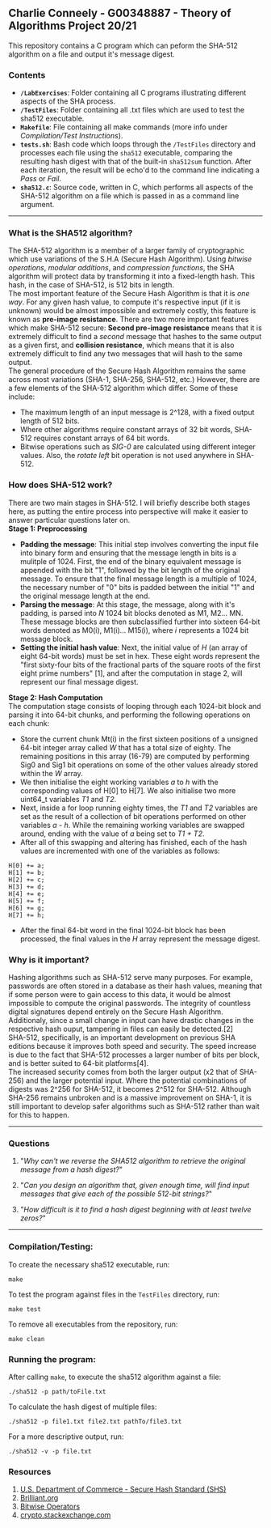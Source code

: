 ## Charlie Conneely - G00348887 - Theory of Algorithms Project 20/21
This repository contains a C program which can peform the SHA-512 algorithm on a file and output it's message digest. 
### **Contents**
- **`/LabExercises`**: Folder containing all C programs illustrating different aspects of the SHA process.
- **`/TestFiles`**: Folder containing all .txt files which are used to test the sha512 executable. 
- **`Makefile`**: File containing all make commands (more info under _Compilation/Test Instructions_).
- **`tests.sh`**: Bash code which loops through the `/TestFiles` directory and processes each file using the `sha512` executable, comparing the resulting hash digest with that of the built-in `sha512sum` function. After each iteration, the result will be echo'd to the command line indicating a _Pass_ or _Fail_.   
- **`sha512.c`**: Source code, written in C, which performs all aspects of the SHA-512 algorithm on a file which is passed in as a command line argument.  

***

### **What is the SHA512 algorithm?**
The SHA-512 algorithm is a member of a larger family of cryptographic which use variations of the S.H.A (Secure Hash Algorithm). Using _bitwise operations_, _modular additions_, and _compression functions_, the SHA algorithm will protect data by transforming it into a fixed-length hash. This hash, in the case of SHA-512, is 512 bits in length. <br>
The most important feature of the Secure Hash Algorithm is that it is _one way_. For any given hash value, to compute it's respective input (if it is unknown) would be almost impossible and extremely costly, this feature is known as **pre-image resistance**. There are two more important features which make SHA-512 secure: **Second pre-image resistance** means that it is extremely difficult to find a _second_ message that hashes to the same output as a given first, and **collision resistance**, which means that it is also extremely difficult to find any two messages that will hash to the same output. <br>
The general procedure of the Secure Hash Algorithm remains the same across most variations (SHA-1, SHA-256, SHA-512, etc.) However, there are a few elements of the SHA-512 algorithm which differ. Some of these include: 
- The maximum length of an input message is 2^128, with a fixed output length of 512 bits. 
- Where other algorithms require constant arrays of 32 bit words, SHA-512 requires constant arrays of 64 bit words.   
- Bitwise operations such as _SIG-0_ are calculated using different integer values. Also, the _rotate left_ bit operation is not used anywhere in SHA-512.

### **How does SHA-512 work?** 
There are two main stages in SHA-512. I will briefly describe both stages here, as putting the entire process into perspective will make it easier to answer particular questions later on.   
**Stage 1: Preprocessing** 
- **Padding the message**: 
This initial step involves converting the input file into binary form and ensuring that the message length in bits is a mulitple of 1024. First, the end of the binary equivalent message is appended with the bit "1", followed by the bit length of the original message. To ensure that the final message length is a multiple of 1024, the necessary number of "0" bits is padded between the initial "1" and the original message length at the end. 
- **Parsing the message**:
At this stage, the message, along with it's padding, is parsed into _N_ 1024 bit blocks denoted as M1, M2... MN. These message blocks are then subclassified further into sixteen 64-bit words denoted as M0(i), M1(i)... M15(i), where _i_ represents a 1024 bit message block.  
- **Setting the initial hash value**:
Next, the initial value of _H_ (an array of eight 64-bit words) must be set in hex. These eight words represent the "first sixty-four bits of the fractional parts of the square roots of the first eight prime numbers" [1], and after the computation in stage 2, will represent our final message digest.

**Stage 2: Hash Computation** <br>
The computation stage consists of looping through each 1024-bit block and parsing it into 64-bit chunks, and performing the following operations on each chunk: <br> 
- Store the current chunk Mt(i) in the first sixteen positions of a unsigned 64-bit integer array called _W_ that has a total size of eighty. The remaining positions in this array (16-79) are computed by performing Sig0 and Sig1 bit operations on some of the other values already stored within the _W_ array. 
- We then initialise the eight working variables _a_ to _h_ with the corresponding values of H[0] to H[7]. We also initialise two more uint64_t variables _T1_ and _T2_.
- Next, inside a for loop running eighty times, the _T1_ and _T2_ variables are set as the result of a collection of bit operations performed on other variables _a_ - _h_. While the remaining working variables are swapped around, ending with the value of _a_ being set to _T1 + T2_.
- After all of this swapping and altering has finished, each of the hash values are incremented with one of the variables as follows:
```
H[0] += a;
H[1] += b;
H[2] += c;
H[3] += d;
H[4] += e;
H[5] += f;
H[6] += g;
H[7] += h;
```
- After the final 64-bit word in the final 1024-bit block has been processed, the final values in the _H_ array represent the message digest. 


### **Why is it important?**
Hashing algorithms such as SHA-512 serve many purposes. For example, passwords are often stored in a database as their hash values, meaning that if some person were to gain access to this data, it would be almost impossible to compute the original passwords. The integrity of countless digital signatures depend entirely on the Secure Hash Algorithm. Additionaly, since a small change in input can have drastic changes in the respective hash ouput, tampering in files can easily be detected.[2]  <br>
SHA-512, specifically, is an important development on previous SHA editions because it improves both speed and security. The speed increase is due to the fact that SHA-512 processes a larger number of bits per block, and is better suited to 64-bit platforms[4]. <br>
The increased security comes from both the larger output (x2 that of SHA-256) and the larger potential input. Where the potential combinations of digests was 2^256 for SHA-512, it becomes 2^512 for SHA-512. Although SHA-256 remains unbroken and is a massive improvement on SHA-1, it is still important to develop safer algorithms such as SHA-512 rather than wait for this to happen.  

***
### **Questions**
1. "_Why can't we reverse the SHA512 algorithm to retrieve the original message from a hash digest?_"<br>

1. "_Can you design an algorithm that, given enough time, will find input messages that give each of the possible 512-bit strings?_"
1. "_How difficult is it to find a hash digest beginning with at least twelve zeros?_"

***

### **Compilation/Testing:** 
To create the necessary sha512 executable, run:
```
make
```

To test the program against files in the `TestFiles` directory, run:
```
make test
```

To remove all executables from the repository, run:
```
make clean
```

### **Running the program:** 
After calling `make`, to execute the sha512 algorithm against a file: 
```
./sha512 -p path/toFile.txt
```

To calculate the hash digest of multiple files:
```
./sha512 -p file1.txt file2.txt pathTo/file3.txt
```

For a more descriptive output, run:
```
./sha512 -v -p file.txt
```

### **Resources**
1. [U.S. Department of Commerce - Secure Hash Standard (SHS)](https://nvlpubs.nist.gov/nistpubs/FIPS/NIST.FIPS.180-4.pdf)
1. [Brilliant.org](https://brilliant.org/wiki/secure-hashing-algorithms/)
1. [Bitwise Operators](https://www.javatpoint.com/bitwise-operator-in-c)
1. [crypto.stackexchange.com](https://crypto.stackexchange.com/questions/26336/sha-512-faster-than-sha-256)